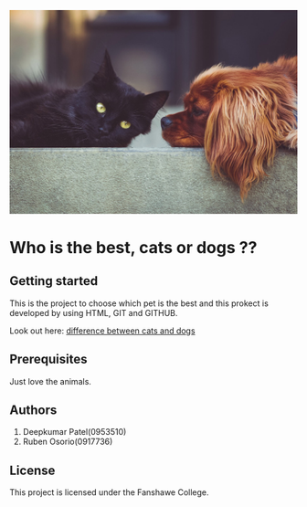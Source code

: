 ![CAT VS DIGS](images/cvd.jpg "Image of cat and dog")

# Who is the best, cats or dogs ??

## Getting started

This is the project to choose which pet is the best and this prokect is developed by using HTML, GIT and GITHUB.

Look out here: [difference between cats and dogs](https://www.diffen.com/difference/Cat_vs_Dog)

## Prerequisites

Just love the animals.

## Authors

1. Deepkumar Patel(0953510)
2. Ruben Osorio(0917736)

## License

This project is licensed under the Fanshawe College.

